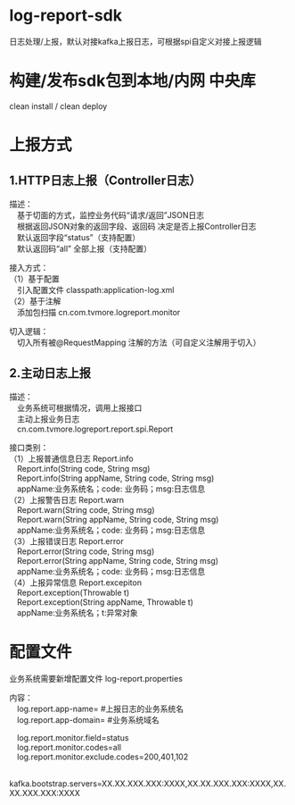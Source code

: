 # log-report-sdk
日志处理/上报，默认对接kafka上报日志，可根据spi自定义对接上报逻辑

# 构建/发布sdk包到本地/内网 中央库
clean install / clean deploy

# 上报方式
## 1.HTTP日志上报（Controller日志）
描述：  
&emsp;基于切面的方式，监控业务代码“请求/返回”JSON日志  
&emsp;根据返回JSON对象的返回字段、返回码  决定是否上报Controller日志  
&emsp;默认返回字段“status”（支持配置）  
&emsp;默认返回码“all”  全部上报（支持配置）  

接入方式：  
（1）基于配置  
&emsp;引入配置文件 classpath:application-log.xml  
（2）基于注解  
&emsp;添加包扫描  cn.com.tvmore.logreport.monitor

切入逻辑：  
&emsp;切入所有被@RequestMapping 注解的方法（可自定义注解用于切入）

## 2.主动日志上报
描述：  
&emsp;业务系统可根据情况，调用上报接口  
&emsp;主动上报业务日志  
&emsp;cn.com.tvmore.logreport.report.spi.Report

接口类别：  
（1）上报普通信息日志 Report.info  
&emsp;Report.info(String code, String msg)  
&emsp;Report.info(String appName, String code, String msg)  
&emsp;appName:业务系统名；code: 业务码；msg:日志信息  
（2）上报警告日志 Report.warn  
&emsp;Report.warn(String code, String msg)  
&emsp;Report.warn(String appName, String code, String msg)  
&emsp;appName:业务系统名；code: 业务码；msg:日志信息  
（3）上报错误日志 Report.error  
&emsp;Report.error(String code, String msg)  
&emsp;Report.error(String appName, String code, String msg)  
&emsp;appName:业务系统名；code: 业务码；msg:日志信息  
（4）上报异常信息 Report.excepiton  
&emsp;Report.exception(Throwable t)  
&emsp;Report.exception(String appName, Throwable t)  
&emsp;appName:业务系统名；t:异常对象  
  
# 配置文件
业务系统需要新增配置文件  log-report.properties

内容：  
&emsp;log.report.app-name= #上报日志的业务系统名  
&emsp;log.report.app-domain= #业务系统域名  

&emsp;log.report.monitor.field=status   
&emsp;log.report.monitor.codes=all  
&emsp;log.report.monitor.exclude.codes=200,401,102  

&emsp;kafka.bootstrap.servers=XX.XX.XXX.XXX:XXXX,XX.XX.XXX.XXX:XXXX,XX.XX.XXX.XXX:XXXX

